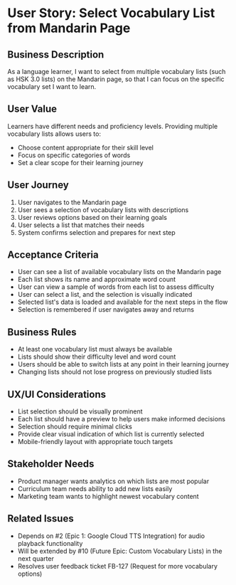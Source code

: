 # User Story: Select Vocabulary List from Mandarin Page

## Business Description

As a language learner, I want to select from multiple vocabulary lists (such as HSK 3.0 lists) on the Mandarin page, so that I can focus on the specific vocabulary set I want to learn.

## User Value

Learners have different needs and proficiency levels. Providing multiple vocabulary lists allows users to:

- Choose content appropriate for their skill level
- Focus on specific categories of words
- Set a clear scope for their learning journey

## User Journey

1. User navigates to the Mandarin page
2. User sees a selection of vocabulary lists with descriptions
3. User reviews options based on their learning goals
4. User selects a list that matches their needs
5. System confirms selection and prepares for next step

## Acceptance Criteria

- User can see a list of available vocabulary lists on the Mandarin page
- Each list shows its name and approximate word count
- User can view a sample of words from each list to assess difficulty
- User can select a list, and the selection is visually indicated
- Selected list's data is loaded and available for the next steps in the flow
- Selection is remembered if user navigates away and returns

## Business Rules

- At least one vocabulary list must always be available
- Lists should show their difficulty level and word count
- Users should be able to switch lists at any point in their learning journey
- Changing lists should not lose progress on previously studied lists

## UX/UI Considerations

- List selection should be visually prominent
- Each list should have a preview to help users make informed decisions
- Selection should require minimal clicks
- Provide clear visual indication of which list is currently selected
- Mobile-friendly layout with appropriate touch targets

## Stakeholder Needs

- Product manager wants analytics on which lists are most popular
- Curriculum team needs ability to add new lists easily
- Marketing team wants to highlight newest vocabulary content

## Related Issues

- Depends on #2 (Epic 1: Google Cloud TTS Integration) for audio playback functionality
- Will be extended by #10 (Future Epic: Custom Vocabulary Lists) in the next quarter
- Resolves user feedback ticket FB-127 (Request for more vocabulary options)

